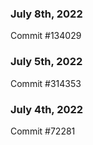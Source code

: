 ### July 8th, 2022

Commit #134029

### July 5th, 2022

Commit #314353


### July 4th, 2022

Commit #72281
